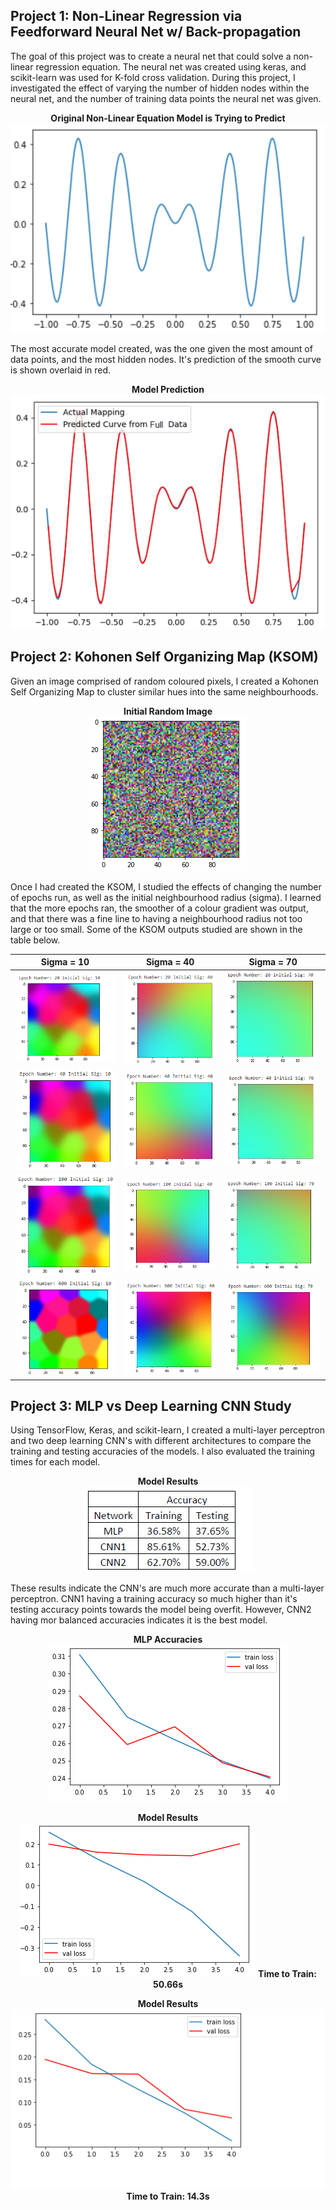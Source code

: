 ## Project 1: Non-Linear Regression via Feedforward Neural Net w/ Back-propagation
The goal of this project was to create a neural net that could solve a non-linear regression equation. The neural net was created using keras, and scikit-learn was used for K-fold cross validation. During this project, I investigated the effect of varying the number of hidden nodes within the neural net, and the number of training data points the neural net was given.

<p align="center">
  <b>Original Non-Linear Equation Model is Trying to Predict</b><br>
  <img src="https://github.com/moward98/ML-page/blob/main/media/NLEqn.PNG">
</p>

The most accurate model created, was the one given the most amount of data points, and the most hidden nodes. It's prediction of the smooth curve is shown overlaid in red.

<p align="center">
  <b>Model Prediction</b><br>
  <img src="https://github.com/moward98/ML-page/blob/main/media/model.PNG">
</p>

## Project 2: Kohonen Self Organizing Map (KSOM)

Given an image comprised of random coloured pixels, I created a Kohonen Self Organizing Map to cluster similar hues into the same neighbourhoods. 
<p align="center">
  <b>Initial Random Image</b><br>
  <img src="https://github.com/moward98/ML-page/blob/main/media/original.PNG">
</p>



Once I had created the KSOM, I studied the effects of changing the number of epochs run, as well as the initial neighbourhood radius (sigma). I learned that the more epochs ran, the smoother of a colour gradient was output, and that there was a fine line to having a neighbourhood radius not too large or too small. 
Some of the KSOM outputs studied are shown in the table below.


| Sigma = 10  | Sigma = 40|Sigma = 70|
| :-------------: |:---------------------------:|:-:|
|![](media/2010.PNG) |![](media/2040.PNG) |![](media/2070.PNG) |
|![](media/4010.PNG) |![](media/4040.PNG) |![](media/4070.PNG) |
|![](media/10010.PNG)|![](media/10040.PNG)|![](media/10070.PNG)|
|![](media/60010.PNG)|![](media/60040.PNG)|![](media/60070.PNG)|


## Project 3: MLP vs Deep Learning CNN Study
Using TensorFlow, Keras, and scikit-learn, I created a multi-layer perceptron and two deep learning CNN's  with different architectures to compare the training and testing accuracies of the models. I also evaluated the training times for each model. 

<p align="center">
  <b>Model Results</b><br>
  <img src="https://github.com/moward98/ML-page/blob/main/media/accuracies.PNG">
</p>

These results indicate the CNN's are much more accurate than a multi-layer perceptron. CNN1 having a training accuracy so much higher than it's testing accuracy points towards the model being overfit. However, CNN2 having mor balanced accuracies indicates it is the best model. 

<p align="center">
  <b>MLP Accuracies</b><br>
  <img src="https://github.com/moward98/ML-page/blob/main/media/mlp.PNG">
</p>

<p align="center">
  <b>Model Results</b><br>
  <img src="https://github.com/moward98/ML-page/blob/main/media/cnn1.PNG">
  <b>Time to Train: 50.66s</b><br>
</p>

<p align="center">
  <b>Model Results</b><br>
  <img src="https://github.com/moward98/ML-page/blob/main/media/cnn2.PNG">
  <b>Time to Train: 14.3s</b><br>
</p>

